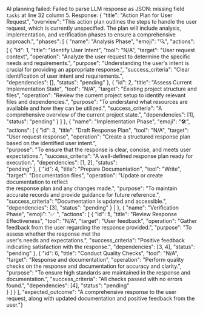 AI planning failed: Failed to parse LLM response as JSON: missing field `tasks` at line 32 column 5. Response: {  "title": "Action Plan for User Request",  "overview": "This action plan outlines the steps to handle the 
user request, which is currently unspecified. The plan will include analysis, implementation, and verification phases to ensure a comprehensive approach.",  "phases": [    {      "name": "Analysis Phase",      "emoji": "🔍", 
"actions": [        {          "id": 1,          "title": "Identify User Intent",          "tool": "N/A",          "target": "User request context",          "operation": "Analyze the user request to determine the specific   
needs and requirements.",          "purpose": "Understanding the user's intent is crucial for providing an appropriate response.",          "success_criteria": "Clear identification of user intent and requirements.",         
"dependencies": [],          "status": "pending"        },        {          "id": 2,          "title": "Assess Current Implementation State",          "tool": "N/A",          "target": "Existing project structure and files",
"operation": "Review the current project setup to identify relevant files and dependencies.",          "purpose": "To understand what resources are available and how they can be utilized.",          "success_criteria": "A    
comprehensive overview of the current project state.",          "dependencies": [1],          "status": "pending"        }      ]    },    {      "name": "Implementation Phase",      "emoji": "🛠",      "actions": [        { 
"id": 3,          "title": "Draft Response Plan",          "tool": "N/A",          "target": "User request response",          "operation": "Create a structured response plan based on the identified user intent.",            
"purpose": "To ensure that the response is clear, concise, and meets user expectations.",          "success_criteria": "A well-defined response plan ready for execution.",          "dependencies": [1, 2],          "status":  
"pending"        },        {          "id": 4,          "title": "Prepare Documentation",          "tool": "Write",          "target": "Documentation files",          "operation": "Update or create documentation to reflect   
the response plan and any changes made.",          "purpose": "To maintain accurate records and provide guidance for future reference.",          "success_criteria": "Documentation is updated and accessible.",                
"dependencies": [3],          "status": "pending"        }      ]    },    {      "name": "Verification Phase",      "emoji": "✅ ",      "actions": [        {          "id": 5,          "title": "Review Response              
Effectiveness",          "tool": "N/A",          "target": "User feedback",          "operation": "Gather feedback from the user regarding the response provided.",          "purpose": "To assess whether the response met the  
user's needs and expectations.",          "success_criteria": "Positive feedback indicating satisfaction with the response.",          "dependencies": [3, 4],          "status": "pending"        },        {          "id": 6, 
"title": "Conduct Quality Checks",          "tool": "N/A",          "target": "Response and documentation",          "operation": "Perform quality checks on the response and documentation for accuracy and clarity.",          
"purpose": "To ensure high standards are maintained in the response and documentation.",          "success_criteria": "All checks passed with no errors found.",          "dependencies": [4],          "status": "pending"      
}      ]    }  ],  "expected_outcome": "A comprehensive response to the user request, along with updated documentation and positive feedback from the user."}     